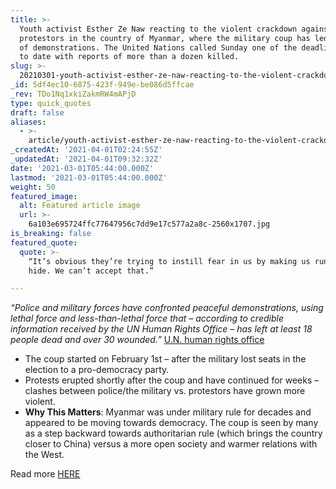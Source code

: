 ```yaml
---
title: >-
  Youth activist Esther Ze Naw reacting to the violent crackdown against
  protestors in the country of Myanmar, where the military coup has led to weeks
  of demonstrations. The United Nations called Sunday one of the deadliest days
  to date with reports of more than a dozen killed.
slug: >-
  20210301-youth-activist-esther-ze-naw-reacting-to-the-violent-crackdown-against-protestors-in-the
_id: 5df4ec10-6875-423f-949e-be086d5ffcae
_rev: TDo1Nq1xkiZakmRW4mAPjD
type: quick_quotes
draft: false
aliases:
  - >-
    article/youth-activist-esther-ze-naw-reacting-to-the-violent-crackdown-against-protestors-in-the-country-of-myanmar-where-the-military-coup-has-led-to-weeks-of-demonstrations-the-united-nations-called-sunday/
_createdAt: '2021-04-01T02:24:55Z'
_updatedAt: '2021-04-01T09:32:32Z'
date: '2021-03-01T05:44:00.000Z'
lastmod: '2021-03-01T05:44:00.000Z'
weight: 50
featured_image:
  alt: Featured article image
  url: >-
    6a103e695724ffc77647956c7dd9e17c577a2a8c-2560x1707.jpg
is_breaking: false
featured_quote:
  quote: >-
    “It’s obvious they’re trying to instill fear in us by making us run and
    hide. We can’t accept that.”

---
```

_“Police and military forces have confronted peaceful demonstrations, using lethal force and less-than-lethal force that – according to credible information received by the UN Human Rights Office – has left at least 18 people dead and over 30 wounded.”_ [U.N. human rights office](https://www.reuters.com/article/us-myanmar-politics/at-least-18-killed-in-myanmar-on-bloodiest-day-of-protests-against-coup-idUSKCN2AS018)

* The coup started on February 1st – after the military lost seats in the election to a pro-democracy party.
* Protests erupted shortly after the coup and have continued for weeks – clashes between police/the military vs. protestors have grown more violent.
* **Why This Matters**: Myanmar was under military rule for decades and appeared to be moving towards democracy. The coup is seen by many as a step backward towards authoritarian rule (which brings the country closer to China) versus a more open society and warmer relations with the West.

Read more [HERE](https://www.npr.org/2021/02/28/972296756/at-least-18-killed-by-myanmar-security-forces-in-deadliest-day-since-coup-began)